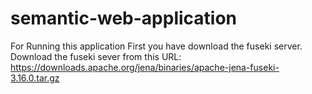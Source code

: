 # semantic-web-application
For Running this application First you have download the fuseki server.
Download the fuseki sever from this URL: https://downloads.apache.org/jena/binaries/apache-jena-fuseki-3.16.0.tar.gz
